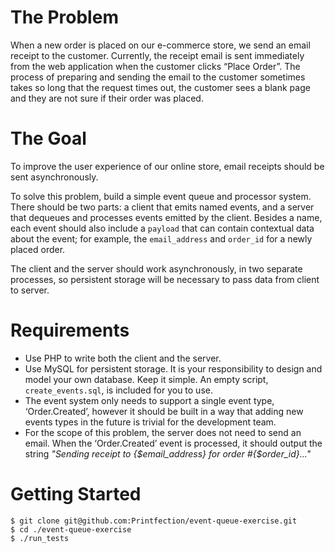 # The Problem
When a new order is placed on our e-commerce store, we send an email receipt to the customer. Currently, the receipt email is sent immediately from the web application when the customer clicks “Place Order”. The process of preparing and sending the email to the customer sometimes takes so long that the request times out, the customer sees a blank page and they are not sure if their order was placed.

# The Goal
To improve the user experience of our online store, email receipts should be sent asynchronously.

To solve this problem, build a simple event queue and processor system. There should be two parts: a client that emits named events, and a server that dequeues and processes events emitted by the client. Besides a name, each event should also include a `payload` that can contain contextual data about the event; for example, the `email_address` and `order_id` for a newly placed order.

The client and the server should work asynchronously, in two separate processes, so persistent storage will be necessary to pass data from client to server.

# Requirements
- Use PHP to write both the client and the server.
- Use MySQL for persistent storage. It is your responsibility to design and model your own database. Keep it simple. An empty script, `create_events.sql`, is included for you to use.
- The event system only needs to support a single event type, ‘Order.Created’, however it should be built in a way that adding new events types in the future is trivial for the development team.
- For the scope of this problem, the server does not need to send an email. When the ‘Order.Created’ event is processed, it should output the string *"Sending receipt to {$email_address} for order #{$order_id}..."*

# Getting Started

```
$ git clone git@github.com:Printfection/event-queue-exercise.git
$ cd ./event-queue-exercise
$ ./run_tests
```

